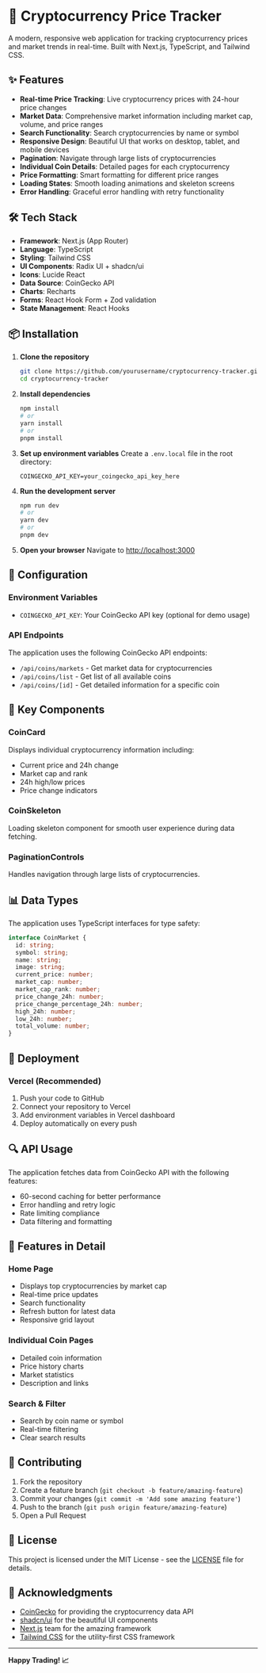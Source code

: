 # 🚀 Cryptocurrency Price Tracker

A modern, responsive web application for tracking cryptocurrency prices and market trends in real-time. Built with Next.js, TypeScript, and Tailwind CSS.

## ✨ Features

- **Real-time Price Tracking**: Live cryptocurrency prices with 24-hour price changes
- **Market Data**: Comprehensive market information including market cap, volume, and price ranges
- **Search Functionality**: Search cryptocurrencies by name or symbol
- **Responsive Design**: Beautiful UI that works on desktop, tablet, and mobile devices
- **Pagination**: Navigate through large lists of cryptocurrencies
- **Individual Coin Details**: Detailed pages for each cryptocurrency
- **Price Formatting**: Smart formatting for different price ranges
- **Loading States**: Smooth loading animations and skeleton screens
- **Error Handling**: Graceful error handling with retry functionality

## 🛠️ Tech Stack

- **Framework**: Next.js (App Router)
- **Language**: TypeScript
- **Styling**: Tailwind CSS
- **UI Components**: Radix UI + shadcn/ui
- **Icons**: Lucide React
- **Data Source**: CoinGecko API
- **Charts**: Recharts
- **Forms**: React Hook Form + Zod validation
- **State Management**: React Hooks

## 📦 Installation

1. **Clone the repository**
   ```bash
   git clone https://github.com/yourusername/cryptocurrency-tracker.git
   cd cryptocurrency-tracker
   ```

2. **Install dependencies**
   ```bash
   npm install
   # or
   yarn install
   # or
   pnpm install
   ```

3. **Set up environment variables**
   Create a `.env.local` file in the root directory:
   ```env
   COINGECKO_API_KEY=your_coingecko_api_key_here
   ```

4. **Run the development server**
   ```bash
   npm run dev
   # or
   yarn dev
   # or
   pnpm dev
   ```

5. **Open your browser**
   Navigate to [http://localhost:3000](http://localhost:3000)

## 🔧 Configuration

### Environment Variables

- `COINGECKO_API_KEY`: Your CoinGecko API key (optional for demo usage)

### API Endpoints

The application uses the following CoinGecko API endpoints:
- `/api/coins/markets` - Get market data for cryptocurrencies
- `/api/coins/list` - Get list of all available coins
- `/api/coins/[id]` - Get detailed information for a specific coin

## 🎨 Key Components

### CoinCard
Displays individual cryptocurrency information including:
- Current price and 24h change
- Market cap and rank
- 24h high/low prices
- Price change indicators

### CoinSkeleton
Loading skeleton component for smooth user experience during data fetching.

### PaginationControls
Handles navigation through large lists of cryptocurrencies.

## 📊 Data Types

The application uses TypeScript interfaces for type safety:

```typescript
interface CoinMarket {
  id: string;
  symbol: string;
  name: string;
  image: string;
  current_price: number;
  market_cap: number;
  market_cap_rank: number;
  price_change_24h: number;
  price_change_percentage_24h: number;
  high_24h: number;
  low_24h: number;
  total_volume: number;
}
```

## 🚀 Deployment

### Vercel (Recommended)

1. Push your code to GitHub
2. Connect your repository to Vercel
3. Add environment variables in Vercel dashboard
4. Deploy automatically on every push

## 🔍 API Usage

The application fetches data from CoinGecko API with the following features:
- 60-second caching for better performance
- Error handling and retry logic
- Rate limiting compliance
- Data filtering and formatting

## 🎯 Features in Detail

### Home Page
- Displays top cryptocurrencies by market cap
- Real-time price updates
- Search functionality
- Refresh button for latest data
- Responsive grid layout

### Individual Coin Pages
- Detailed coin information
- Price history charts
- Market statistics
- Description and links

### Search & Filter
- Search by coin name or symbol
- Real-time filtering
- Clear search results

## 🤝 Contributing

1. Fork the repository
2. Create a feature branch (`git checkout -b feature/amazing-feature`)
3. Commit your changes (`git commit -m 'Add some amazing feature'`)
4. Push to the branch (`git push origin feature/amazing-feature`)
5. Open a Pull Request

## 📝 License

This project is licensed under the MIT License - see the [LICENSE](LICENSE) file for details.

## 🙏 Acknowledgments

- [CoinGecko](https://coingecko.com/) for providing the cryptocurrency data API
- [shadcn/ui](https://ui.shadcn.com/) for the beautiful UI components
- [Next.js](https://nextjs.org/) team for the amazing framework
- [Tailwind CSS](https://tailwindcss.com/) for the utility-first CSS framework

---

**Happy Trading! 📈** 